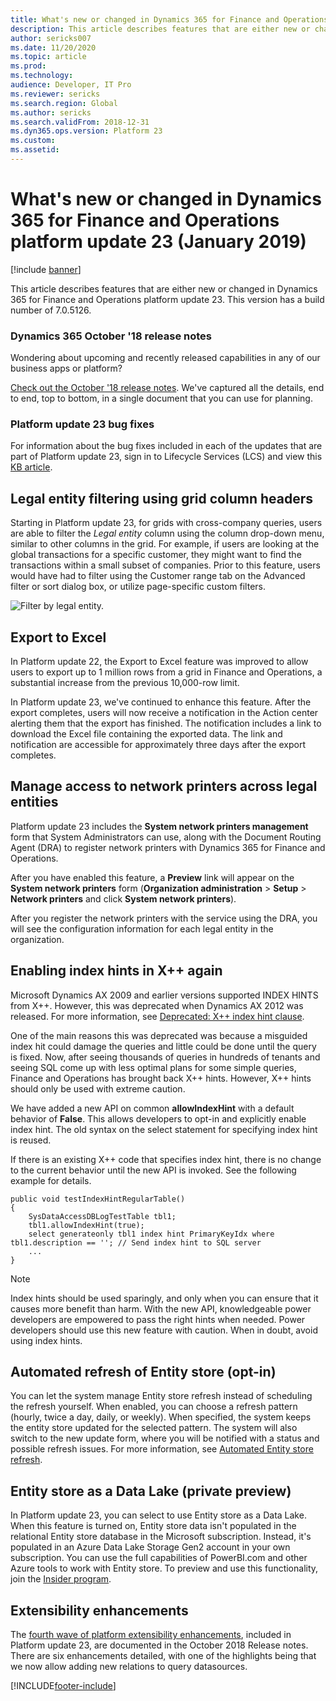 ```yaml
---
title: What's new or changed in Dynamics 365 for Finance and Operations platform update 23 (January 2019)
description: This article describes features that are either new or changed in Dynamics 365 for Finance and Operation platform update 23 (January 2019).
author: sericks007
ms.date: 11/20/2020
ms.topic: article
ms.prod: 
ms.technology: 
audience: Developer, IT Pro
ms.reviewer: sericks
ms.search.region: Global
ms.author: sericks
ms.search.validFrom: 2018-12-31
ms.dyn365.ops.version: Platform 23
ms.custom: 
ms.assetid: 
---
```

# What's new or changed in Dynamics 365 for Finance and Operations platform update 23 (January 2019)

[!include [banner](../../../finance/includes/banner.md)]

This article describes features that are either new or changed in Dynamics 365 for Finance and Operations platform update 23. This version has a build number of 7.0.5126.

### Dynamics 365 October '18 release notes

Wondering about upcoming and recently released capabilities in any of our business apps or platform?

[Check out the October '18 release notes](/dynamics365/release-plans/). We've captured all the details, end to end, top to bottom, in a single document that you can use for planning.

### Platform update 23 bug fixes

For information about the bug fixes included in each of the updates that are part of Platform update 23, sign in to Lifecycle Services (LCS) and view this [KB article](https://go.microsoft.com/fwlink/?linkid=2049368).

## Legal entity filtering using grid column headers

Starting in Platform update 23, for grids with cross-company queries, users are able to filter the *Legal entity* column using the column drop-down menu, similar to other columns in the grid. For example, if users are looking at the global transactions for a specific customer, they might want to find the transactions within a small subset of companies. Prior to this feature, users would have had to filter using the Customer range tab on the Advanced filter or sort dialog box, or utilize page-specific custom filters.

![Filter by legal entity.](../../fin-ops/get-started/media/legalEntityFiltering.png "Filter by legal entity")

## Export to Excel

In Platform update 22, the Export to Excel feature was improved to allow users to export up to 1 million rows from a grid in Finance and Operations, a substantial increase from the previous 10,000-row limit.

In Platform update 23, we've continued to enhance this feature. After the export completes, users will now receive a notification in the Action center alerting them that the export has finished. The notification includes a link to download the Excel file containing the exported data. The link and notification are accessible for approximately three days after the export completes.

## Manage access to network printers across legal entities

Platform update 23 includes the **System network printers management** form that System Administrators can use, along with the Document Routing Agent (DRA) to register network printers with Dynamics 365 for Finance and Operations.

After you have enabled this feature, a **Preview** link will appear on the **System network printers** form (**Organization administration** \> **Setup** \> **Network printers** and click **System network printers**).

After you register the network printers with the service using the DRA, you will see the configuration information for each legal entity in the organization.

## Enabling index hints in X++ again

Microsoft Dynamics AX 2009 and earlier versions supported INDEX HINTS from X++. However, this was deprecated when Dynamics AX 2012 was released. For more information, see [Deprecated: X++ index hint clause](/dynamicsax-2012/appuser-itpro/deprecated-x-index-hint-clause).

One of the main reasons this was deprecated was because a misguided index hit could damage the queries and little could be done until the query is fixed. Now, after seeing thousands of queries in hundreds of tenants and seeing SQL come up with less optimal plans for some simple queries, Finance and Operations has brought back X++ hints. However, X++ hints should only be used with extreme caution.

We have added a new API on common **allowIndexHint** with a default behavior of **False**. This allows developers to opt-in and explicitly enable index hint. The old syntax on the select statement for specifying index hint is reused.

If there is an existing X++ code that specifies index hint, there is no change to the current behavior until the new API is invoked. See the following example for details.

```xpp
public void testIndexHintRegularTable()
{
    SysDataAccessDBLogTestTable tbl1;
    tbl1.allowIndexHint(true);
    select generateonly tbl1 index hint PrimaryKeyIdx where tbl1.description == ''; // Send index hint to SQL server
    ...
}
```

> [!NOTE]
> Index hints should be used sparingly, and only when you can ensure that it causes more benefit than harm. With the new API, knowledgeable power developers are empowered to pass the right hints when needed. Power developers should use this new feature with caution. When in doubt, avoid using index hints.

## Automated refresh of Entity store (opt-in)
You can let the system manage Entity store refresh instead of scheduling the refresh yourself. When enabled, you can choose a refresh pattern (hourly, twice a day, daily, or weekly). When specified, the system keeps the entity store updated for the selected pattern. The system will also switch to the new update form, where you will be notified with a status and possible refresh issues. For more information, see [Automated Entity store refresh](../analytics/automated-entity-store-refresh.md).

## Entity store as a Data Lake (private preview)
In Platform update 23, you can select to use Entity store as a Data Lake. When this feature is turned on, Entity store data isn't populated in the relational Entity store database in the Microsoft subscription. Instead, it's populated in an Azure Data Lake Storage Gen2 account in your own subscription. You can use the full capabilities of PowerBI.com and other Azure tools to work with Entity store. To preview and use this functionality, join the [Insider program](https://experience.dynamics.com/insider).

## Extensibility enhancements
The [fourth wave of platform extensibility enhancements](/business-applications-release-notes/October18/dynamics365-finance-operations/platform-extensibility4), included in Platform update 23, are documented in the October 2018 Release notes. There are six enhancements detailed, with one of the highlights being that we now allow adding new relations to query datasources.


[!INCLUDE[footer-include](../../../includes/footer-banner.md)]
